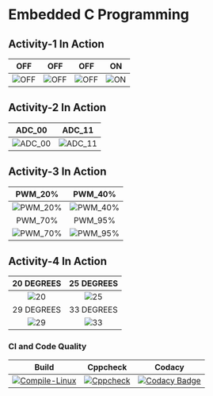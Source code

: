 # Embedded C Programming 
## Activity-1 In Action

|OFF|OFF|OFF|ON|
|:--:|:--:|:--:|:--:|
|![OFF](https://user-images.githubusercontent.com/80662569/116460814-1e747f00-a885-11eb-9361-7d70ba90e82d.PNG) |![OFF](https://user-images.githubusercontent.com/80662569/116460808-1c122500-a885-11eb-8023-4ab0ec876fa6.PNG)|![OFF](https://user-images.githubusercontent.com/80662569/116460810-1ddbe880-a885-11eb-9460-5a43f89de00e.PNG)|![ON](https://user-images.githubusercontent.com/80662569/116460813-1ddbe880-a885-11eb-90f1-d0da5705cd19.PNG)|

## Activity-2 In Action

|ADC_00|ADC_11|
|:--:|:--:|
|![ADC_00](https://user-images.githubusercontent.com/80662569/116461383-d0ac4680-a885-11eb-84b5-dc8d17cff3dc.PNG) |![ADC_11](https://user-images.githubusercontent.com/80662569/116461375-cdb15600-a885-11eb-805c-2dc73d198a3d.PNG)|

## Activity-3 In Action

|PWM_20%|PWM_40%|
|:--:|:--:|
|![PWM_20%](https://user-images.githubusercontent.com/80662569/116461901-72cc2e80-a886-11eb-8525-42061d74f693.PNG) |![PWM_40%](https://user-images.githubusercontent.com/80662569/116461893-7069d480-a886-11eb-859b-1ec11c368164.PNG)|
|PWM_70%|PWM_95%|
|![PWM_70%](https://user-images.githubusercontent.com/80662569/116461897-72339800-a886-11eb-9006-369b7be40d44.PNG)|![PWM_95%](https://user-images.githubusercontent.com/80662569/116461900-72339800-a886-11eb-8eea-43aeae327bea.PNG)|

## Activity-4 In Action

|20 DEGREES|25 DEGREES|
|:--:|:--:|
|![20](https://user-images.githubusercontent.com/80662569/116462498-20d7d880-a887-11eb-827d-3c4601f65f82.PNG) |![25](https://user-images.githubusercontent.com/80662569/116462506-22a19c00-a887-11eb-9f96-e03d69035c7e.PNG)|
|29 DEGREES|33 DEGREES|
|![29](https://user-images.githubusercontent.com/80662569/116462509-233a3280-a887-11eb-9b8f-c925bc36cdcd.PNG)|![33](https://user-images.githubusercontent.com/80662569/116462511-233a3280-a887-11eb-91a9-a11098dc7529.PNG)|

### CI and Code Quality

|Build|Cppcheck|Codacy|
|:--:|:--:|:--:|
|[![Compile-Linux](https://github.com/KaaviyaP/EmbeddedC_255944/actions/workflows/Compile.yml/badge.svg)](https://github.com/KaaviyaP/EmbeddedC_255944/actions/workflows/Compile.yml)|[![Cppcheck](https://github.com/KaaviyaP/EmbeddedC_255944/actions/workflows/CodeQulaity.yml/badge.svg)](https://github.com/KaaviyaP/EmbeddedC_255944/actions/workflows/CodeQulaity.yml)|[![Codacy Badge](https://app.codacy.com/project/badge/Grade/e266b3e9afb5440aa83ddbeb4ac95dbe)](https://www.codacy.com/gh/KaaviyaP/EmbeddedC_255944/dashboard?utm_source=github.com&amp;utm_medium=referral&amp;utm_content=KaaviyaP/EmbeddedC_255944&amp;utm_campaign=Badge_Grade)|
